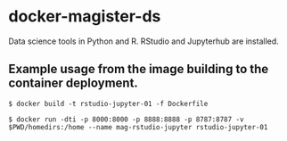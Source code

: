 # docker-magister-ds
Data science tools in Python and R. RStudio and Jupyterhub are installed.

## Example usage from the image building to the container deployment.

```
$ docker build -t rstudio-jupyter-01 -f Dockerfile

$ docker run -dti -p 8000:8000 -p 8888:8888 -p 8787:8787 -v $PWD/homedirs:/home --name mag-rstudio-jupyter rstudio-jupyter-01
```
